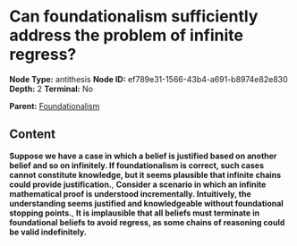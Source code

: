 # Can foundationalism sufficiently address the problem of infinite regress?

**Node Type:** antithesis
**Node ID:** ef789e31-1566-43b4-a691-b8974e82e830
**Depth:** 2
**Terminal:** No

**Parent:** [Foundationalism](foundationalism.md)

## Content

**Suppose we have a case in which a belief is justified based on another belief and so on infinitely. If foundationalism is correct, such cases cannot constitute knowledge, but it seems plausible that infinite chains could provide justification.**, **Consider a scenario in which an infinite mathematical proof is understood incrementally. Intuitively, the understanding seems justified and knowledgeable without foundational stopping points.**, **It is implausible that all beliefs must terminate in foundational beliefs to avoid regress, as some chains of reasoning could be valid indefinitely.**
